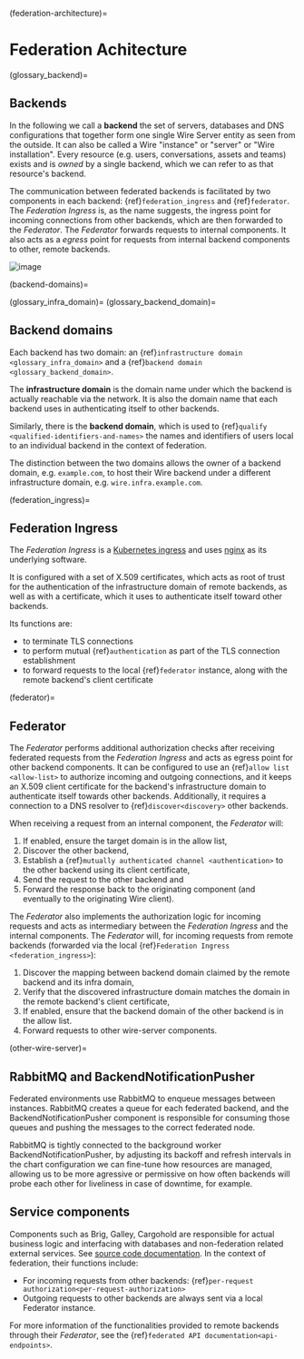 (federation-architecture)=
# Federation Achitecture

(glossary_backend)=

## Backends

In the following we call a **backend** the set of servers, databases and DNS
configurations that together form one single Wire Server entity as seen from the
outside. It can also be called a Wire \"instance\" or \"server\" or \"Wire
installation\". Every resource (e.g. users, conversations, assets and teams)
exists and is *owned* by a single backend, which we can refer to as that
resource\'s backend.

The communication between federated backends is facilitated by two components in
each backend: {ref}`federation_ingress` and {ref}`federator`. The *Federation
Ingress* is, as the name suggests, the ingress point for incoming connections
from other backends, which are then forwarded to the *Federator*. The
*Federator* forwards requests to internal components. It also acts as a *egress*
point for requests from internal backend components to other, remote backends.

![image](img/federated-backend-architecture.png)

(backend-domains)=

(glossary_infra_domain)=
(glossary_backend_domain)=

## Backend domains

Each backend has two domain: an {ref}`infrastructure domain <glossary_infra_domain>` and a
{ref}`backend domain <glossary_backend_domain>`.

The **infrastructure domain** is the domain name under which the backend
is actually reachable via the network. It is also the domain name that
each backend uses in authenticating itself to other backends.

Similarly, there is the **backend domain**, which is used to {ref}`qualify <qualified-identifiers-and-names>` the
names and identifiers of users local to an individual backend in the
context of federation.

The distinction between the two domains allows the owner of a backend
domain, e.g. `example.com`, to host their Wire backend under a
different infrastructure domain, e.g. `wire.infra.example.com`.

(federation_ingress)=

## Federation Ingress

The *Federation Ingress* is a [Kubernetes
ingress](https://kubernetes.io/docs/concepts/services-networking/ingress/)
and uses [nginx](https://nginx.org/en/) as its underlying software.

It is configured with a set of X.509 certificates, which acts as root of
trust for the authentication of the infrastructure domain of remote backends, as
well as with a certificate, which it uses to authenticate itself toward
other backends.

Its functions are:

-   to terminate TLS connections
-   to perform mutual {ref}`authentication` as part of the TLS connection establishment
-   to forward requests to the local {ref}`federator` instance, along with the
    remote backend\'s client certificate

(federator)=

## Federator

The *Federator* performs additional authorization checks after receiving
federated requests from the *Federation Ingress* and acts as egress
point for other backend components. It can be configured to use an
{ref}`allow list
<allow-list>` to authorize incoming and
outgoing connections, and it keeps an X.509 client certificate for the
backend\'s infrastructure domain to authenticate itself towards other backends.
Additionally, it requires a connection to a DNS resolver to
{ref}`discover<discovery>` other backends.

When receiving a request from an internal component, the *Federator*
will:

1.  If enabled, ensure the target domain is in the allow list,
2.  Discover the other backend,
3.  Establish a {ref}`mutually authenticated channel <authentication>` to the other backend using its client certificate,
4.  Send the request to the other backend and
5.  Forward the response back to the originating component (and
    eventually to the originating Wire client).

The *Federator* also implements the authorization logic for incoming
requests and acts as intermediary between the *Federation Ingress* and
the internal components. The *Federator* will, for incoming requests
from remote backends (forwarded via the local
{ref}`Federation Ingress <federation_ingress>`):

1.  Discover the mapping
    between backend domain claimed by the remote backend and its infra
    domain,
2.  Verify that the discovered infrastructure domain matches the domain in the
    remote backend\'s client certificate,
3.  If enabled, ensure that the backend domain of the other backend is
    in the allow list.
4.  Forward requests to other wire-server components.

(other-wire-server)=

## RabbitMQ and BackendNotificationPusher

Federated environments use RabbitMQ to enqueue messages between instances.
RabbitMQ creates a queue for each federated backend, and the BackendNotificationPusher 
component is responsible for consuming those queues and pushing the messages to the
correct federated node.

RabbitMQ is tightly connected to the background worker BackendNotificationPusher, by adjusting
its backoff and refresh intervals in the chart configuration we can fine-tune how resources
are managed, allowing us to be more agressive or permissive on how often backends
will probe each other for liveliness in case of downtime, for example.


## Service components

Components such as Brig, Galley, Cargohold are responsible
for actual business logic and interfacing with databases and
non-federation related external services. See [source code
documentation](https://github.com/wireapp/wire-server). In the context
of federation, their functions include:

-   For incoming requests from other backends:
    {ref}`per-request authorization<per-request-authorization>`
-   Outgoing requests to other backends are always sent via a local
    Federator instance.

For more information of the functionalities provided to remote backends
through their *Federator*, see the
{ref}`federated API documentation<api-endpoints>`.
